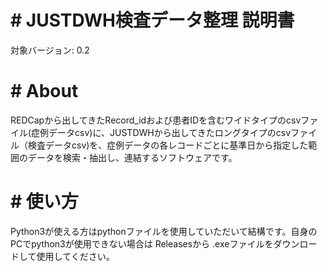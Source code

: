 # \# JUSTDWH検査データ整理 説明書

対象バージョン: 0.2

# \# About

REDCapから出してきたRecord_idおよび患者IDを含むワイドタイプのcsvファイル(症例データcsv)に、JUSTDWHから出してきたロングタイプのcsvファイル（検査データcsv)を、症例データの各レコードごとに基準日から指定した範囲のデータを検索・抽出し、連結するソフトウェアです。

# \# 使い方

Python3が使える方はpythonファイルを使用していただいて結構です。自身のPCでpython3が使用できない場合は Releasesから .exeファイルをダウンロードして使用してください。

